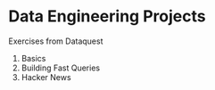 # Data Engineering Projects
 Exercises from Dataquest
1. Basics
2. Building Fast Queries
3. Hacker News
